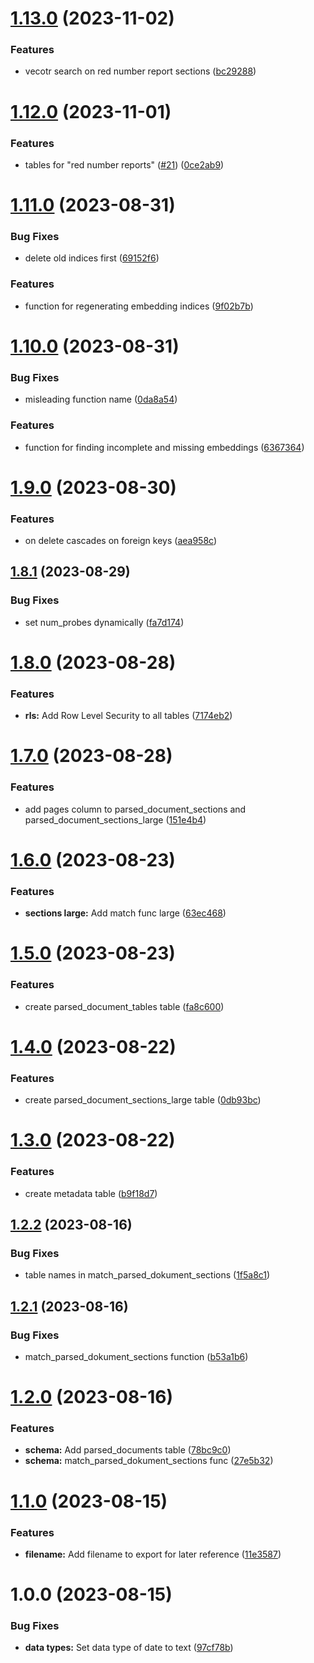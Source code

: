 # [1.13.0](https://github.com/technologiestiftung/ki-anfragen-supabase/compare/v1.12.0...v1.13.0) (2023-11-02)


### Features

* vecotr search on red number report sections ([bc29288](https://github.com/technologiestiftung/ki-anfragen-supabase/commit/bc29288352bca44008c6f8c65de3ebc80a9cf677))

# [1.12.0](https://github.com/technologiestiftung/ki-anfragen-supabase/compare/v1.11.0...v1.12.0) (2023-11-01)


### Features

* tables for "red number reports" ([#21](https://github.com/technologiestiftung/ki-anfragen-supabase/issues/21)) ([0ce2ab9](https://github.com/technologiestiftung/ki-anfragen-supabase/commit/0ce2ab958ef668c795347d39722f496afe7712d9))

# [1.11.0](https://github.com/technologiestiftung/ki-anfragen-supabase/compare/v1.10.0...v1.11.0) (2023-08-31)


### Bug Fixes

* delete old indices first ([69152f6](https://github.com/technologiestiftung/ki-anfragen-supabase/commit/69152f6472c6bddb98879d0e8aa1c0286395d8b7))


### Features

* function for regenerating embedding indices ([9f02b7b](https://github.com/technologiestiftung/ki-anfragen-supabase/commit/9f02b7b08acab1d7c458415174cc302d2f0e77f5))

# [1.10.0](https://github.com/technologiestiftung/ki-anfragen-supabase/compare/v1.9.0...v1.10.0) (2023-08-31)


### Bug Fixes

* misleading function name ([0da8a54](https://github.com/technologiestiftung/ki-anfragen-supabase/commit/0da8a5432bc7e15af315a8b1b9b0b040a0b900fb))


### Features

* function for finding incomplete and missing embeddings ([6367364](https://github.com/technologiestiftung/ki-anfragen-supabase/commit/6367364946cfffa0a7d3b6319baa0d986efa0560))

# [1.9.0](https://github.com/technologiestiftung/ki-anfragen-supabase/compare/v1.8.1...v1.9.0) (2023-08-30)


### Features

* on delete cascades on foreign keys ([aea958c](https://github.com/technologiestiftung/ki-anfragen-supabase/commit/aea958c348e98a8838816d70e632d16e2d0896e5))

## [1.8.1](https://github.com/technologiestiftung/ki-anfragen-supabase/compare/v1.8.0...v1.8.1) (2023-08-29)


### Bug Fixes

* set num_probes dynamically ([fa7d174](https://github.com/technologiestiftung/ki-anfragen-supabase/commit/fa7d174bf3fcfd90ff4fc46944631bbc55ca75b7))

# [1.8.0](https://github.com/technologiestiftung/ki-anfragen-supabase/compare/v1.7.0...v1.8.0) (2023-08-28)


### Features

* **rls:** Add Row Level Security to all tables ([7174eb2](https://github.com/technologiestiftung/ki-anfragen-supabase/commit/7174eb258277d501b99ff9706aae50a26e783efd))

# [1.7.0](https://github.com/technologiestiftung/ki-anfragen-supabase/compare/v1.6.0...v1.7.0) (2023-08-28)


### Features

* add pages column to parsed_document_sections and parsed_document_sections_large ([151e4b4](https://github.com/technologiestiftung/ki-anfragen-supabase/commit/151e4b4d23eff2f272470ec881d6ec704382741e))

# [1.6.0](https://github.com/technologiestiftung/ki-anfragen-supabase/compare/v1.5.0...v1.6.0) (2023-08-23)


### Features

* **sections large:** Add match func large ([63ec468](https://github.com/technologiestiftung/ki-anfragen-supabase/commit/63ec4685630532d49a2a6af9a25b4feb9e895d43))

# [1.5.0](https://github.com/technologiestiftung/ki-anfragen-supabase/compare/v1.4.0...v1.5.0) (2023-08-23)


### Features

* create parsed_document_tables table ([fa8c600](https://github.com/technologiestiftung/ki-anfragen-supabase/commit/fa8c600653543f300a192c8de6d74532818fcc59))

# [1.4.0](https://github.com/technologiestiftung/ki-anfragen-supabase/compare/v1.3.0...v1.4.0) (2023-08-22)


### Features

* create parsed_document_sections_large table ([0db93bc](https://github.com/technologiestiftung/ki-anfragen-supabase/commit/0db93bcb65ac447bcaa15e729d514774acdacbcf))

# [1.3.0](https://github.com/technologiestiftung/ki-anfragen-supabase/compare/v1.2.2...v1.3.0) (2023-08-22)


### Features

* create metadata table ([b9f18d7](https://github.com/technologiestiftung/ki-anfragen-supabase/commit/b9f18d71f6306826e053d6020564741f4e67f94c))

## [1.2.2](https://github.com/technologiestiftung/ki-anfragen-supabase/compare/v1.2.1...v1.2.2) (2023-08-16)


### Bug Fixes

* table names in match_parsed_dokument_sections ([1f5a8c1](https://github.com/technologiestiftung/ki-anfragen-supabase/commit/1f5a8c188f89392bf4f22b4cc409fc6bdad397f1))

## [1.2.1](https://github.com/technologiestiftung/ki-anfragen-supabase/compare/v1.2.0...v1.2.1) (2023-08-16)


### Bug Fixes

* match_parsed_dokument_sections function ([b53a1b6](https://github.com/technologiestiftung/ki-anfragen-supabase/commit/b53a1b6239b9a812f89e065ee858c5471531524c))

# [1.2.0](https://github.com/technologiestiftung/ki-anfragen-supabase/compare/v1.1.0...v1.2.0) (2023-08-16)


### Features

* **schema:** Add parsed_documents table ([78bc9c0](https://github.com/technologiestiftung/ki-anfragen-supabase/commit/78bc9c0d5320e44a1da0cfff894b8d30ae95b3b6))
* **schema:** match_parsed_dokument_sections func ([27e5b32](https://github.com/technologiestiftung/ki-anfragen-supabase/commit/27e5b32b16dc8664de37a3a9fee2329ee3c0fb40))

# [1.1.0](https://github.com/technologiestiftung/ki-anfragen-supabase/compare/v1.0.0...v1.1.0) (2023-08-15)


### Features

* **filename:** Add filename to export for later reference ([11e3587](https://github.com/technologiestiftung/ki-anfragen-supabase/commit/11e358772039d936d249867c17cb7760d5ee019d))

# 1.0.0 (2023-08-15)


### Bug Fixes

* **data types:** Set data type of date to text ([97cf78b](https://github.com/technologiestiftung/ki-anfragen-supabase/commit/97cf78b26292f5aa7a4e42b57e3db37e972602da))
